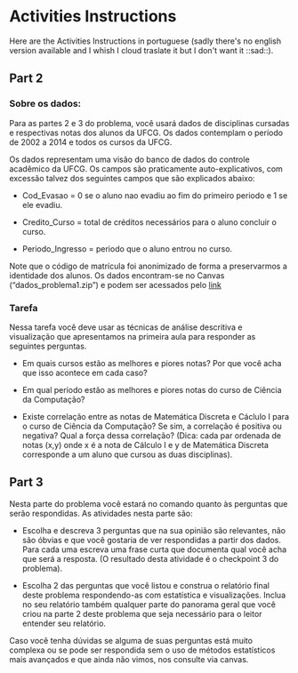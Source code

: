 # Activities Instructions

Here are the Activities Instructions in portuguese (sadly there's 
no english version available and I whish I cloud traslate it but
I don't want it ::sad::).

## Part 2

### Sobre os dados:
Para as partes 2 e 3 do problema, você usará dados de disciplinas cursadas e 
respectivas notas dos alunos da UFCG. Os dados contemplam o período de 2002 a 
2014 e todos os cursos da UFCG.

Os dados representam uma visão do banco de dados do controle acadêmico da UFCG. 
Os campos são praticamente auto-explicativos, com excessão talvez dos seguintes
campos que são explicados abaixo:

* Cod_Evasao = 0 se o aluno nao evadiu ao fim do primeiro periodo e 1 se ele evadiu.

* Credito_Curso = total de créditos necessários para o aluno concluir o curso.

* Periodo_Ingresso = periodo que o aluno entrou no curso.

Note que o código de matrícula foi anonimizado de forma a preservarmos a identidade
dos alunos. Os dados encontram-se no Canvas (“dados_problema1.zip”) e podem ser 
acessados pelo [link](https://www.dropbox.com/s/csxxr4kznu1qtt8/alunosUFCGAnon.csv?dl=0) 

### Tarefa

Nessa tarefa você deve usar as técnicas de análise descritiva e visualização que 
apresentamos na primeira aula para responder as seguintes perguntas.

* Em quais cursos estão as melhores e piores notas?
Por que você acha que isso acontece em cada caso?

* Em qual período estão as melhores e piores notas do curso de Ciência da Computação?

* Existe correlação entre as notas de Matemática Discreta e Cáclulo I para o curso 
de Ciência da Computação? Se sim, a correlação é positiva ou negativa? Qual a força 
dessa correlação? (Dica: cada par ordenada de notas (x,y) onde x é a nota de 
Cálculo I e y de Matemática Discreta corresponde a um aluno que cursou as duas 
disciplinas).

## Part 3

Nesta parte do problema você estará no comando quanto às perguntas que serão respondidas. 
As atividades nesta parte são:

* Escolha e descreva 3 perguntas que na sua opinião são relevantes, não são óbvias e que
você gostaria de ver respondidas a partir dos dados. Para cada uma escreva uma frase 
curta que documenta qual você acha que será a resposta. 
(O resultado desta atividade é o checkpoint 3 do problema). 

* Escolha 2 das perguntas que você listou e construa o relatório final deste problema 
respondendo-as com estatística e visualizações. Inclua no seu relatório também qualquer 
parte do panorama geral que você criou na parte 2 deste problema que seja necessário 
para o leitor entender seu relatório.

Caso você tenha dúvidas se alguma de suas perguntas está muito complexa ou se pode 
ser respondida sem o uso de métodos estatísticos mais avançados e que ainda não vimos,
nos consulte via canvas.
